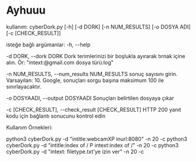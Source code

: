 # Ayhuuu
kullanım: cyberDork.py [-h] [-d DORK] [-n NUM_RESULTS] [-o DOSYA ADI] [-c [CHECK_RESULT]]

isteğe bağlı argümanlar: -h, --help

-d DORK, --dork DORK Dork terimlerinizi bir boşlukla ayırarak tırnak içine alın. Ör: "intext:@gmail.com dosya türü:log"

-n NUM_RESULTS, --num_results NUM_RESULTS  sonuç sayısını girin. Varsayılan: 10. Google, sonuçları sorgu başına maksimum 100 ile sınırlayacaktır.

-o DOSYAADI, --output DOSYAADI Sonuçları belirtilen dosyaya çıkar

-c [CHECK_RESULT], --check_result [CHECK_RESULT] HTTP 200 yanıt kodu için bağlantı sonucunu kontrol edin

Kullanım Örnekleri:

python3 cyberDork.py -d "intitle:webcamXP inurl:8080" -n 20 -c
python3 cyberDork.py -d "intitle:index of / P intext:index of /" -n 20 -c
python3 cyberDork.py -d "intext: filetype.txt'ye izin ver" -n 20 -c

